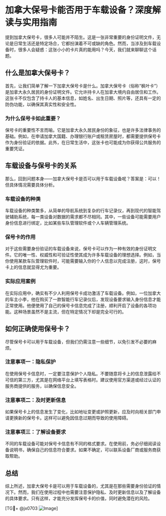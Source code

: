 # 加拿大保号卡能否用于车载设备？深度解读与实用指南

提到加拿大保号卡，很多人可能并不陌生。这是一张非常重要的身份证明文件，无论是日常生活还是特定场合，它都扮演着不可或缺的角色。然而，当涉及到车载设备时，很多人会疑惑：这张小小的卡片真的能用吗？今天，我们就来聊聊这个话题。

## 什么是加拿大保号卡？

首先，让我们简单了解一下加拿大保号卡是什么。加拿大保号卡（俗称“枫叶卡”）是加拿大永久居民的身份证明文件。它允许持卡人在加拿大境内自由居住和工作。这张卡不仅包含了持卡人的基本信息，如姓名、出生日期、照片等，还具有一定的防伪功能，以确保其真实性和安全性。

### 为什么保号卡如此重要？

保号卡的重要性不言而喻。它是加拿大永久居民身份的象征，也是许多法律事务的基础。例如，在申请加拿大国籍、办理银行账户或租赁房屋时，都需要提供保号卡作为身份验证的依据。此外，在日常生活中，这张卡也可能成为你获得公共服务的重要凭证。

## 车载设备与保号卡的关系

那么，回到问题本身——加拿大保号卡是否可以用于车载设备呢？答案是：可以！但具体情况需要具体分析。

### 车载设备的种类

车载设备的种类繁多，从简单的导航系统到复杂的行车记录仪，再到现代的智能驾驶辅助系统，每一类设备对数据的需求都不尽相同。其中，一些设备可能需要用户身份信息进行绑定，比如某些车队管理软件或个人车辆管理系统。

### 保号卡的作用

对于这些需要身份验证的车载设备来说，保号卡可以作为一种有效的身份证明文件。它的唯一性、权威性和可验证性使其成为许多车载设备的理想选择。例如，当你使用某款车队管理软件时，可能需要输入你的个人信息以完成注册，这时，保号卡上的信息就显得尤为重要。

### 实际应用案例

在实际应用中，确实有不少人利用保号卡成功激活了车载设备。例如，一位加拿大的车主小李，他在购买了一款智能行车记录仪后，发现设备要求输入身份信息才能正常使用。他便使用了自己的保号卡信息完成了注册，顺利开启了设备的各项功能。这种场景虽然不是主流，但在特定情况下却是完全可行的。

## 如何正确使用保号卡？

尽管保号卡可以用于车载设备，但我们仍需注意一些细节，以免引发不必要的麻烦。

### 注意事项一：隐私保护

在使用保号卡信息时，一定要注意保护个人隐私。不要随意将卡上的信息泄露给不可信的第三方，尤其是在网络平台上填写表格时。建议使用官方渠道或经过认证的服务商提供的服务，以确保信息安全。

### 注意事项二：及时更新信息

如果保号卡上的信息发生了变化，比如地址变更或护照更新，应及时向相关部门申请更换新的保号卡。这样可以避免因信息过期而导致的使用障碍。

### 注意事项三：了解设备要求

不同的车载设备可能对保号卡信息有不同的格式要求。在使用前，务必仔细阅读设备说明书，确保自己的信息符合要求。如果不确定，可以联系设备厂商或服务商获取帮助。

## 总结

综上所述，加拿大保号卡是可以用于车载设备的，尤其是在那些需要身份验证的情况下。然而，我们在使用过程中也需要注意保护隐私、及时更新信息以及了解设备的具体要求。只有这样，才能充分发挥保号卡的价值，同时避免潜在的风险。

[TG💪+ @jx0703 ![Image](https://github.com/user-attachments/assets/dbca1d08-cadb-493c-b0ec-ad6f7a83f270)]